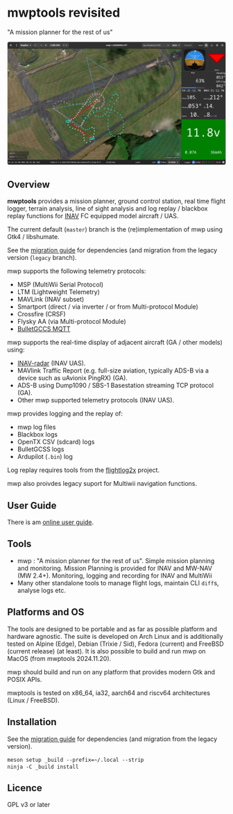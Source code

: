 mwptools revisited
==================

"A mission planner for the rest of us"

![mwp](docs/images/mwp4.png)

## Overview

**mwptools** provides a mission planner, ground control station, real time flight logger, terrain analysis, line of sight analysis and log replay / blackbox replay functions for [INAV](https://github.com/iNavFlight/inav) FC equipped model aircraft / UAS.

The current default (`master`) branch is the (re)implementation of mwp using Gtk4 / libshumate.

See the [migration guide](https://github.com/stronnag/mwptools/blob/master/docs/mwp-Gtk4-migration-guide.md) for dependencies (and migration from the legacy version (`legacy` branch).

mwp supports the following telemetry protocols:

* MSP (MultiWii Serial Protocol)
* LTM (Lightweight Telemetry)
* MAVLink (INAV subset)
* Smartport (direct /  via inverter / or from Multi-protocol Module)
* Crossfire (CRSF)
* Flysky AA (via Multi-protocol Module)
* [BulletGCCS MQTT](https://github.com/stronnag/mwptools/wiki/mqtt---bulletgcss-telemetry)

mwp supports the real-time display of adjacent aircraft (GA / other models) using:

* [INAV-radar](https://github.com/OlivierC-FR/ESP32-INAV-Radar/) (INAV UAS).
* MAVlink Traffic Report (e.g. full-size aviation, typically ADS-B via a device such as uAvionix PingRX) (GA).
* ADS-B using Dump1090 /  SBS-1 Basestation streaming TCP protocol (GA).
* Other mwp supported telemetry protocols (INAV UAS).

mwp provides logging and the replay of:

* mwp log files
* Blackbox logs
* OpenTX CSV (sdcard) logs
* BulletGCSS logs
* Ardupilot (`.bin`) log

Log replay requires tools from the [flightlog2x](https://github.com/stronnag/bbl2kml) project.

mwp also proivdes legacy suport for Multiwii navigation functions.

## User Guide

There is am [online user guide](https://stronnag.github.io/mwptools/).

## Tools

 * mwp : "A mission planner for the rest of us". Simple mission planning and monitoring. Mission Planning is provided for INAV and MW-NAV (MW 2.4+). Monitoring, logging and recording for INAV and MultiWii
 * Many other standalone tools to manage flight logs, maintain CLI `diff`s, analyse logs etc.

## Platforms and OS

The tools are designed to be portable and as far as possible platform and hardware agnostic. The suite is developed on Arch Linux and is additionally tested on Alpine (Edge), Debian (Trixie / Sid), Fedora (current)  and FreeBSD (current release) (at least). It is also possible to build and run mwp on MacOS (from mwptools 2024.11.20).

mwp should  build and run on any platform that provides modern Gtk and POSIX APIs.

mwptools is tested on x86_64, ia32, aarch64 and riscv64 architectures (Linux / FreeBSD).

## Installation

See the [migration guide](docs/mwp-Gtk4-migration-guide.md) for dependencies (and migration from the legacy version).

```
meson setup _build --prefix=~/.local --strip
ninja -C _build install
```
## Licence

GPL v3 or later
